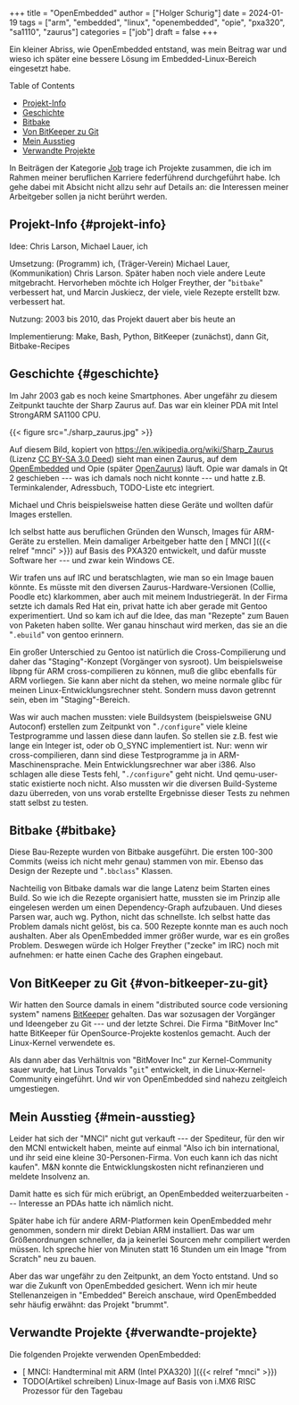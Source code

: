 +++
title = "OpenEmbedded"
author = ["Holger Schurig"]
date = 2024-01-19
tags = ["arm", "embedded", "linux", "openembedded", "opie", "pxa320", "sa1110", "zaurus"]
categories = ["job"]
draft = false
+++

Ein kleiner Abriss, wie OpenEmbedded entstand, was mein Beitrag war und wieso
ich später eine bessere Lösung im Embedded-Linux-Bereich eingesetzt habe.

<!--more-->

<div class="ox-hugo-toc toc">

<div class="heading">Table of Contents</div>

- [Projekt-Info](#projekt-info)
- [Geschichte](#geschichte)
- [Bitbake](#bitbake)
- [Von BitKeeper zu Git](#von-bitkeeper-zu-git)
- [Mein Ausstieg](#mein-ausstieg)
- [Verwandte Projekte](#verwandte-projekte)

</div>
<!--endtoc-->

<div class="job">

In Beiträgen der Kategorie [Job](/categories/job/) trage ich Projekte zusammen, die ich im Rahmen
meiner beruflichen Karriere federführend durchgeführt habe. Ich gehe dabei mit
Absicht nicht allzu sehr auf Details an: die Interessen meiner Arbeitgeber sollen
ja nicht berührt werden.

</div>


## Projekt-Info {#projekt-info}

Idee: Chris Larson, Michael Lauer, ich

Umsetzung: (Programm) ich, (Träger-Verein) Michael Lauer, (Kommunikation) Chris
Larson. Später haben noch viele andere Leute mitgebracht. Hervorheben möchte ich
Holger Freyther, der "`bitbake`" verbessert hat, und Marcin Juskiecz, der viele,
viele Rezepte erstellt bzw. verbessert hat.

Nutzung: 2003 bis 2010, das Projekt dauert aber bis heute an

Implementierung: Make, Bash, Python, BitKeeper (zunächst), dann Git, Bitbake-Recipes


## Geschichte {#geschichte}

Im Jahr 2003 gab es noch keine Smartphones. Aber ungefähr zu diesem Zeitpunkt tauchte
der Sharp Zaurus auf. Das war ein kleiner PDA mit Intel StrongARM SA1100 CPU.

{{< figure src="./sharp_zaurus.jpg" >}}

Auf diesem Bild, kopiert von <https://en.wikipedia.org/wiki/Sharp_Zaurus> (Lizenz
[CC BY-SA 3.0 Deed](https://creativecommons.org/licenses/by-sa/3.0/deed.en)) sieht man einen Zaurus, auf dem [OpenEmbedded](https://en.wikipedia.org/wiki/OpenEmbedded) und Opie (später
[OpenZaurus](https://de.wikipedia.org/wiki/OpenZaurus)) läuft. Opie war damals in Qt 2 geschieben --- was ich damals noch
nicht konnte --- und hatte z.B. Terminkalender, Adressbuch, TODO-Liste etc
integriert.

Michael und Chris beispielsweise hatten diese Geräte und wollten dafür Images
erstellen.

Ich selbst hatte aus beruflichen Gründen den Wunsch, Images für ARM-Geräte zu
erstellen. Mein damaliger Arbeitgeber hatte den [ MNCI ]({{< relref "mnci" >}}) auf
Basis des PXA320 entwickelt, und dafür musste Software her --- und zwar kein
Windows CE.

Wir trafen uns auf IRC und beratschlagten, wie man so ein Image bauen könnte.
Es müsste mit den diversen Zaurus-Hardware-Versionen (Collie, Poodle etc)
klarkommen, aber auch mit meinem Industriegerät. In der Firma setzte ich damals
Red Hat ein, privat hatte ich aber gerade mit Gentoo experimentiert. Und so kam
ich auf die Idee, das man "Rezepte" zum Bauen von Paketen haben sollte. Wer ganau
hinschaut wird merken, das sie an die "`.ebuild`" von gentoo erinnern.

Ein großer Unterschied zu Gentoo ist natürlich die Cross-Compilierung und daher
das "Staging"-Konzept (Vorgänger von sysroot). Um beispielsweise libpng für ARM
cross-compilieren zu können, muß die glibc ebenfalls für ARM vorliegen. Sie kann
aber nicht da stehen, wo meine normale glibc für meinen
Linux-Entwicklungsrechner steht. Sondern muss davon getrennt sein, eben im
"Staging"-Bereich.

Was wir auch machen mussten: viele Buildsystem (beispielsweise GNU Autoconf)
erstellen zum Zeitpunkt von "`./configure`" viele kleine Testprogramme und
lassen diese dann laufen. So stellen sie z.B. fest wie lange ein Integer ist,
oder ob O_SYNC implementiert ist. Nur: wenn wir cross-compilieren, dann sind
diese Testprogramme ja in ARM-Maschinensprache. Mein Entwicklungsrechner war
aber i386. Also schlagen alle diese Tests fehl, "`./configure`" geht nicht. Und
qemu-user-static existierte noch nicht. Also mussten wir die diversen
Build-Systeme dazu überreden, von uns vorab erstellte Ergebnisse dieser Tests zu
nehmen statt selbst zu testen.


## Bitbake {#bitbake}

Diese Bau-Rezepte wurden von Bitbake ausgeführt. Die ersten 100-300 Commits
(weiss ich nicht mehr genau) stammen von mir. Ebenso das Design der Rezepte und
"`.bbclass`" Klassen.

Nachteilig von Bitbake damals war die lange Latenz beim Starten eines Build. So
wie ich die Rezepte organisiert hatte, mussten sie im Prinzip alle eingelesen werden
um einen Dependency-Graph aufzubauen. Und dieses Parsen war, auch wg. Python, nicht
das schnellste. Ich selbst hatte das Problem damals nicht gelöst, bis ca. 500 Rezepte
konnte man es auch noch aushalten. Aber als OpenEmbedded immer größer wurde, war es
ein großes Problem. Deswegen würde ich Holger Freyther ("zecke" im IRC) noch mit
aufnehmen: er hatte einen Cache des Graphen eingebaut.


## Von BitKeeper zu Git {#von-bitkeeper-zu-git}

Wir hatten den Source damals in einem "distributed source code versioning
system" namens [BitKeeper](https://en.wikipedia.org/wiki/Bitkeeper) gehalten. Das war sozusagen der Vorgänger und Ideengeber
zu Git --- und der letzte Schrei. Die Firma "BitMover Inc" hatte BitKeeper für
OpenSource-Projekte kostenlos gemacht. Auch der Linux-Kernel verwendete es.

Als dann aber das Verhältnis von "BitMover Inc" zur Kernel-Community sauer
wurde, hat Linus Torvalds "`git`" entwickelt, in die Linux-Kernel-Community
eingeführt. Und wir von OpenEmbedded sind nahezu zeitgleich umgestiegen.


## Mein Ausstieg {#mein-ausstieg}

Leider hat sich der "MNCI" nicht gut verkauft --- der Spediteur, für den wir den
MCNI entwickelt haben, meinte auf einmal "Also ich bin international, und ihr
seid eine kleine 30-Personen-Firma. Von euch kann ich das nicht kaufen". M&amp;N
konnte die Entwicklungskosten nicht refinanzieren und meldete Insolvenz an.

Damit hatte es sich für mich erübrigt, an OpenEmbedded weiterzuarbeiten ---
Interesse an PDAs hatte ich nämlich nicht.

Später habe ich für andere ARM-Platformen kein OpenEmbedded mehr genommen,
sondern mir direkt Debian ARM installiert. Das war um Größenordnungen schneller,
da ja keinerlei Sourcen mehr compiliert werden müssen. Ich spreche hier von
Minuten statt 16 Stunden um ein Image "from Scratch" neu zu bauen.

Aber das war ungefähr zu den Zeitpunkt, an dem Yocto entstand. Und so war die
Zukunft von OpenEmbedded gesichert. Wenn ich mir heute Stellenanzeigen in
"Embedded" Bereich anschaue, wird OpenEmbedded sehr häufig erwähnt: das Projekt
"brummt".


## Verwandte Projekte {#verwandte-projekte}

Die folgenden Projekte verwenden OpenEmbedded:

-   [ MNCI: Handterminal mit ARM (Intel PXA320) ]({{< relref "mnci" >}})
-   TODO(Artikel schreiben) Linux-Image auf Basis von i.MX6 RISC Prozessor für den Tagebau
